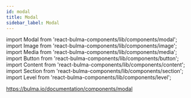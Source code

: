 ```yaml
---
id: modal
title: Modal
sidebar_label: Modal
---
```


import Modal from 'react-bulma-components/lib/components/modal';
import Image from 'react-bulma-components/lib/components/image';
import Media from 'react-bulma-components/lib/components/media';
import Button from 'react-bulma-components/lib/components/button';
import Content from 'react-bulma-components/lib/components/content';
import Section from 'react-bulma-components/lib/components/section';
import Level from 'react-bulma-components/lib/components/level';


https://bulma.io/documentation/components/modal


